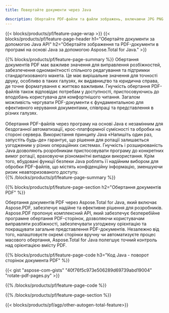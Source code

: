 ```yaml
---
title: Повертайте документи через Java  

description: Обертайте PDF-файли та файли зображень, включаючи JPG PNG BMP GIF TIFF SVG, за допомогою програми Java.
---
```


{{< blocks/products/pf/feature-page-wrap >}}
{{< blocks/products/pf/feature-page-header h1="Обертайте документи за допомогою Java API" h2="Обертайте зображення та PDF-документи в програмі на основі Java за допомогою Aspose.Total for Java." >}}

{{% blocks/products/pf/feature-page-summary %}}
Обертання документів PDF має важливе значення для виправлення розбіжностей, забезпечення одноманітності спільного редагування та підтримки стандартизованого макета.  Це має вирішальне значення для точності друку, особливо в таких галузях, як видавництво та юридична справа, де точне форматування є життєво важливим.  Гнучкість обертання PDF-файлів також відповідає потребам у доступності, пристосовуючись до вподобань користувача для комфортнішого читання.  Загалом можливість чергувати PDF-документи є фундаментальною для ефективного керування документами, співпраці та представлення в різних галузях.  <br /><br />
Обертання PDF-файлів через програму на основі Java є незамінним для бездоганної автоматизації, крос-платформної сумісності та обробки на стороні сервера. Використання принципу Java «Напишіть один раз, запустіть будь-де» гарантує, що рішення для ротації залишається узгодженим у різних операційних системах.  Гнучкість і розширюваність Java дозволяють розробникам пристосовувати програму до конкретних вимог ротації, враховуючи різноманітні випадки використання. Крім того, вбудовані функції безпеки Java роблять її надійним вибором для обробки PDF-файлів, що містять конфіденційну інформацію, зменшуючи ризик неавторизованого доступу.  
{{% /blocks/products/pf/feature-page-summary  %}}


{{% blocks/products/pf/feature-page-section  h2="Обертання документів PDF" %}}

Обертання документів PDF через Aspose.Total for Java, який включає Aspose.PDF, забезпечує надійне та ефективне рішення для розробників.  Aspose.PDF пропонує комплексний API, який забезпечує безперебійне програмне обертання PDF-сторінок, дозволяючи користувачам виправляти розбіжності, забезпечувати узгоджену орієнтацію та покращувати загальне представлення PDF-документів.  Незалежно від того, налаштовуєте окремі сторінки вручну чи автоматизуєте процес масового обертання, Aspose.Total for Java полегшує точний контроль над орієнтацією вмісту PDF.

{{% blocks/products/pf/feature-page-code h3="Код Java - поворот сторінок документа PDF" %}}

{{< gist "aspose-com-gists" "40f76f5c973e506289d69739abd19004" "rotate-pdf-pages.py" >}}

{{% /blocks/products/pf/feature-page-code  %}}

{{% /blocks/products/pf/feature-page-section %}}

{{< blocks/products/pf/agp/other-autogen-total-feature>}}